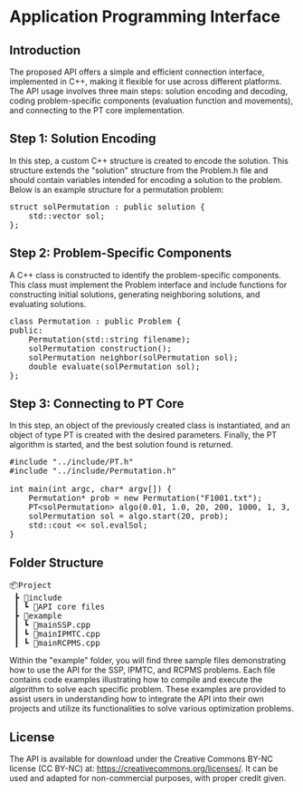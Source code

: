 <h1>Application Programming Interface</h1>
<h2>Introduction</h2>
<p>The proposed API offers a simple and efficient connection interface, implemented in C++, making it flexible for use across different platforms. The API usage involves three main steps: solution encoding and decoding, coding problem-specific components (evaluation function and movements), and connecting to the PT core implementation.</p>

<h2>Step 1: Solution Encoding</h2>
<p>In this step, a custom C++ structure is created to encode the solution. This structure extends the "solution" structure from the Problem.h file and should contain variables intended for encoding a solution to the problem. Below is an example structure for a permutation problem:</p>

<pre>
struct solPermutation : public solution {
    std::vector<int> sol;
};
</pre>

<h2>Step 2: Problem-Specific Components</h2>
<p>A C++ class is constructed to identify the problem-specific components. This class must implement the Problem interface and include functions for constructing initial solutions, generating neighboring solutions, and evaluating solutions.</p>

<pre>
class Permutation : public Problem {
public:
    Permutation(std::string filename);
    solPermutation construction();
    solPermutation neighbor(solPermutation sol);
    double evaluate(solPermutation sol);
};
</pre>

<h2>Step 3: Connecting to PT Core</h2>
<p>In this step, an object of the previously created class is instantiated, and an object of type PT is created with the desired parameters. Finally, the PT algorithm is started, and the best solution found is returned.</p>

<pre>
#include "../include/PT.h"
#include "../include/Permutation.h"

int main(int argc, char* argv[]) {
    Permutation* prob = new Permutation("F1001.txt");
    PT&lt;solPermutation&gt; algo(0.01, 1.0, 20, 200, 1000, 1, 3, 200);
    solPermutation sol = algo.start(20, prob);
    std::cout << sol.evalSol;
}
</pre>

<h2>Folder Structure</h2>
<pre>
📦Project
 ┣ 📂include
 ┃ ┗ 📜API core files
 ┣ 📂example
 ┃ ┗ 📜mainSSP.cpp
 ┃ ┗ 📜mainIPMTC.cpp
 ┃ ┗ 📜mainRCPMS.cpp
</pre>

<p>Within the "example" folder, you will find three sample files demonstrating how to use the API for the SSP, IPMTC, and RCPMS problems. Each file contains code examples illustrating how to compile and execute the algorithm to solve each specific problem. These examples are provided to assist users in understanding how to integrate the API into their own projects and utilize its functionalities to solve various optimization problems.</p>

<h2>License</h2>
<p>The API is available for download under the Creative Commons BY-NC license (CC BY-NC) at: <a href="https://creativecommons.org/licenses/">https://creativecommons.org/licenses/</a>. It can be used and adapted for non-commercial purposes, with proper credit given.</p>

